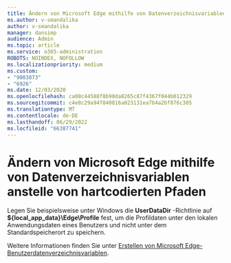 ```yaml
---
title: Ändern von Microsoft Edge mithilfe von Datenverzeichnisvariablen anstelle von hartcodierten Pfaden
ms.author: v-smandalika
author: v-smandalika
manager: dansimp
audience: Admin
ms.topic: article
ms.service: o365-administration
ROBOTS: NOINDEX, NOFOLLOW
ms.localizationpriority: medium
ms.custom:
- "9003873"
- "6926"
ms.date: 12/03/2020
ms.openlocfilehash: ca08c44588f8b90da8265c87f4367f044b012329
ms.sourcegitcommit: c4e8c29a94f840816a023131ea7b4a2bf876c305
ms.translationtype: MT
ms.contentlocale: de-DE
ms.lasthandoff: 06/29/2022
ms.locfileid: "66387741"
---
```

# <a name="modify-microsoft-edge-by-using-data-directory-variables-rather-than-hardcoded-paths"></a>Ändern von Microsoft Edge mithilfe von Datenverzeichnisvariablen anstelle von hartcodierten Pfaden

Legen Sie beispielsweise unter Windows die **UserDataDir** -Richtlinie auf **${local_app_data}\Edge\Profile** fest, um die Profildaten unter den lokalen Anwendungsdaten eines Benutzers und nicht unter dem Standardspeicherort zu speichern. 

Weitere Informationen finden Sie unter [Erstellen von Microsoft Edge-Benutzerdatenverzeichnisvariablen](https://docs.microsoft.com/deployedge/edge-learnmore-create-user-directory-vars).